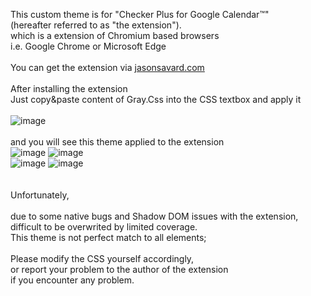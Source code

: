This custom theme is for "Checker Plus for Google Calendar™" <br>
(hereafter referred to as "the extension"). <br>
which is a extension of Chromium based browsers<br>
i.e. Google Chrome or Microsoft Edge<br>
<br>
You can get the extension via
<a href=https://jasonsavard.com/Checker-Plus-for-Google-Calendar>jasonsavard.com</a><br>
<br>
After installing the extension<br>
Just copy&paste content of Gray.Css into the CSS textbox and apply it<br>
<br>
![image](https://user-images.githubusercontent.com/78710607/231753076-1c2d9978-a96d-4471-a7cf-3c3968248a61.png)<br>
<br>
and you will see this theme applied to the extension<br>
![image](https://user-images.githubusercontent.com/78710607/231754540-7a41c5d2-eeb5-42ea-9b26-2795ee5d1b0b.png)
![image](https://user-images.githubusercontent.com/78710607/231754847-7a8ec554-bef5-4644-9642-dc619ea167e3.png)<br>
![image](https://user-images.githubusercontent.com/78710607/231755302-69d36753-f82c-4740-8ea0-678ba7a1bbec.png)
![image](https://user-images.githubusercontent.com/78710607/231755440-51bd08a2-3387-45d9-abbd-d3ed5b7d1e4b.png)
<br>
<br>
<br>
Unfortunately, <br><br>
due to some native bugs and Shadow DOM issues with the extension,<br>
difficult to be overwrited by limited coverage.<br>
This theme is not perfect match to all elements;<br>
<br>
Please modify the CSS yourself accordingly,<br>
or report your problem to the author of the extension<br>
if you encounter any problem.

